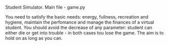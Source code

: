 Student Simulator.
Main file - game.py

You need to satisfy the basic needs: energy, fullness, recreation and hygiene, maintain the perfomance and manage the finances of a virtual student.
You should avoid the decrease of any parameter: student can either die or get into trouble - in both cases tou lose the game. The aim is to hold on as long as you can.
